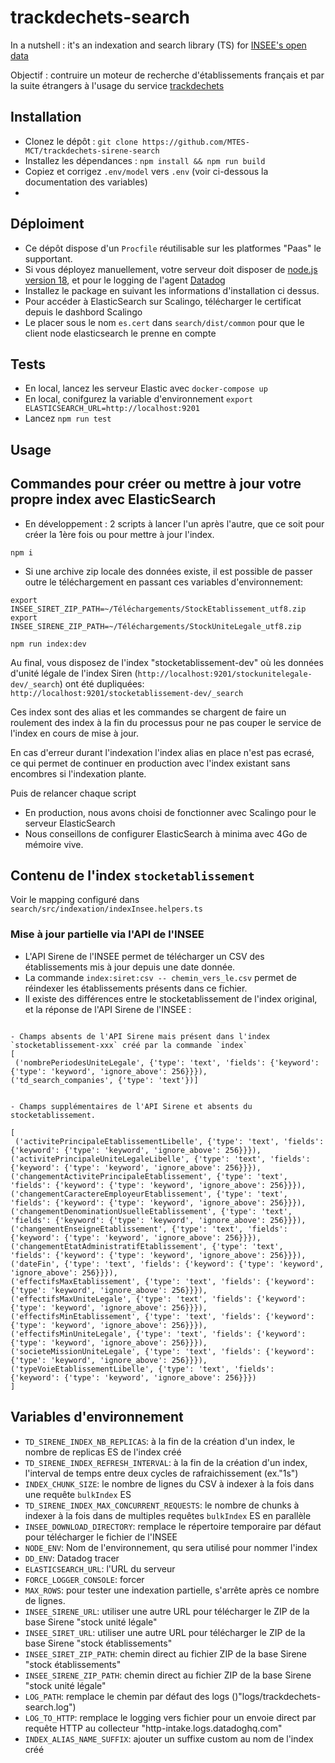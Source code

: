 # trackdechets-search

In a nutshell : it's an indexation and search library (TS) for [INSEE's open data](https://www.insee.fr/fr/information/1896441)

Objectif : contruire un moteur de recherche d'établissements français et par la suite étrangers à l'usage du service [trackdechets](https://github.com/MTES-MCT/trackdechets/)

## Installation

- Clonez le dépôt : `git clone https://github.com/MTES-MCT/trackdechets-sirene-search`
- Installez les dépendances : `npm install && npm run build`
- Copiez et corrigez `.env/model` vers `.env` (voir ci-dessous la documentation des variables)
- 

## Déploiment

- Ce dépôt dispose d'un `Procfile` réutilisable sur les platformes "Paas" le supportant.
- Si vous déployez manuellement, votre serveur doit disposer de [node.js version 18](https://nodejs.org/en/download/), et pour le logging de l'agent [Datadog](https://docs.datadoghq.com/fr/getting_started/agent/)
- Installez le package en suivant les informations d'installation ci dessus.
- Pour accéder à ElasticSearch sur Scalingo, télécharger le certificat depuis le dashbord Scalingo
- Le placer sous le nom `es.cert` dans `search/dist/common` pour que le client node elasticsearch le prenne en compte

## Tests

- En local, lancez les serveur Elastic avec `docker-compose up`
- En local, conifgurez la variable d'environnement `export ELASTICSEARCH_URL=http://localhost:9201`
- Lancez `npm run test`

## Usage

## Commandes pour créer ou mettre à jour votre propre index avec ElasticSearch

- En développement : 2 scripts à lancer l'un après l'autre, que ce soit pour créer la 1ère fois ou pour mettre à jour l'index.

```
npm i
```

- Si une archive zip locale des données existe, il est possible de passer outre le téléchargement en passant ces variables d'environnement:

```
export INSEE_SIRET_ZIP_PATH=~/Téléchargements/StockEtablissement_utf8.zip
export INSEE_SIRENE_ZIP_PATH=~/Téléchargements/StockUniteLegale_utf8.zip
```

```
npm run index:dev
```

Au final, vous disposez de l'index "stocketablissement-dev" où les données d'unité légale de l'index Siren (`http://localhost:9201/stockunitelegale-dev/_search`) ont été dupliquées:
`http://localhost:9201/stocketablissement-dev/_search`

Ces index sont des alias et les commandes se chargent de faire un roulement des index à la fin du processus pour ne pas couper le service de l'index en cours de mise à jour.

En cas d'erreur durant l'indexation l'index alias en place n'est pas ecrasé, ce qui permet de continuer en production avec l'index existant sans encombres si l'indexation plante.

Puis de relancer chaque script

- En production, nous avons choisi de fonctionner avec Scalingo pour le serveur ElasticSearch
- Nous conseillons de configurer ElasticSearch à minima avec 4Go de mémoire vive.

## Contenu de l'index `stocketablissement`


Voir le mapping configuré dans `search/src/indexation/indexInsee.helpers.ts`

### Mise à jour partielle via l'API de l'INSEE

- L'API Sirene de l'INSEE permet de télécharger un CSV des établissements mis à jour depuis une date donnée.
- La commande `index:siret:csv -- chemin_vers_le.csv` permet de réindexer les établissements présents dans ce fichier.
- Il existe des différences entre le stocketablissement de l'index original, et la réponse de l'API Sirene de l'INSEE :

 ```

- Champs absents de l'API Sirene mais présent dans l'index `stocketablissement-xxx` créé par la commande `index`
 [
  ('nombrePeriodesUniteLegale', {'type': 'text', 'fields': {'keyword': {'type': 'keyword', 'ignore_above': 256}}}),
 ('td_search_companies', {'type': 'text'})]


- Champs supplémentaires de l'API Sirene et absents du stocketablissement.

[
  ('activitePrincipaleEtablissementLibelle', {'type': 'text', 'fields': {'keyword': {'type': 'keyword', 'ignore_above': 256}}}),
('activitePrincipaleUniteLegaleLibelle', {'type': 'text', 'fields': {'keyword': {'type': 'keyword', 'ignore_above': 256}}}),
('changementActivitePrincipaleEtablissement', {'type': 'text', 'fields': {'keyword': {'type': 'keyword', 'ignore_above': 256}}}),
('changementCaractereEmployeurEtablissement', {'type': 'text', 'fields': {'keyword': {'type': 'keyword', 'ignore_above': 256}}}),
('changementDenominationUsuelleEtablissement', {'type': 'text', 'fields': {'keyword': {'type': 'keyword', 'ignore_above': 256}}}),
('changementEnseigneEtablissement', {'type': 'text', 'fields': {'keyword': {'type': 'keyword', 'ignore_above': 256}}}),
('changementEtatAdministratifEtablissement', {'type': 'text', 'fields': {'keyword': {'type': 'keyword', 'ignore_above': 256}}}),
('dateFin', {'type': 'text', 'fields': {'keyword': {'type': 'keyword', 'ignore_above': 256}}}), 
('effectifsMaxEtablissement', {'type': 'text', 'fields': {'keyword': {'type': 'keyword', 'ignore_above': 256}}}),
('effectifsMaxUniteLegale', {'type': 'text', 'fields': {'keyword': {'type': 'keyword', 'ignore_above': 256}}}),
('effectifsMinEtablissement', {'type': 'text', 'fields': {'keyword': {'type': 'keyword', 'ignore_above': 256}}}),
('effectifsMinUniteLegale', {'type': 'text', 'fields': {'keyword': {'type': 'keyword', 'ignore_above': 256}}}),
('societeMissionUniteLegale', {'type': 'text', 'fields': {'keyword': {'type': 'keyword', 'ignore_above': 256}}}),
('typeVoieEtablissementLibelle', {'type': 'text', 'fields': {'keyword': {'type': 'keyword', 'ignore_above': 256}}})
]
 ```

## Variables d'environnement

- `TD_SIRENE_INDEX_NB_REPLICAS`: à la fin de la création d'un index, le nombre de replicas ES de l'index créé
- `TD_SIRENE_INDEX_REFRESH_INTERVAL`: à la fin de la création d'un index, l'interval de temps entre deux cycles de rafraichissement (ex."1s")
- `INDEX_CHUNK_SIZE`: le nombre de lignes du CSV à indexer à la fois dans une requête `bulkIndex` ES
- `TD_SIRENE_INDEX_MAX_CONCURRENT_REQUESTS`: le nombre de chunks à indexer à la fois dans de multiples requêtes `bulkIndex` ES en parallèle
- `INSEE_DOWNLOAD_DIRECTORY`: remplace le répertoire temporaire par défaut pour télécharger le fichier de l'INSEE
- `NODE_ENV`: Nom de l'environnement, qu sera utilisé pour nommer l'index
- `DD_ENV`: Datadog tracer
- `ELASTICSEARCH_URL`: l'URL du serveur
- `FORCE_LOGGER_CONSOLE`: forcer 
- `MAX_ROWS`: pour tester une indexation partielle, s'arrête après ce nombre de lignes.
- `INSEE_SIRENE_URL`: utiliser une autre URL pour télécharger le ZIP de la base Sirene "stock unité légale"
- `INSEE_SIRET_URL`: utiliser une autre URL pour télécharger le ZIP de la base Sirene "stock établissements"
- `INSEE_SIRET_ZIP_PATH`: chemin direct au fichier ZIP de la base Sirene "stock établissements"
- `INSEE_SIRENE_ZIP_PATH`: chemin direct au fichier ZIP de la base Sirene "stock unité légale"
- `LOG_PATH`: remplace le chemin par défaut des logs ()"logs/trackdechets-search.log")
- `LOG_TO_HTTP`: remplace le logging vers fichier pour un envoie direct par requête HTTP au collecteur "http-intake.logs.datadoghq.com"
- `INDEX_ALIAS_NAME_SUFFIX`: ajouter un suffixe custom
 au nom de l'index créé
